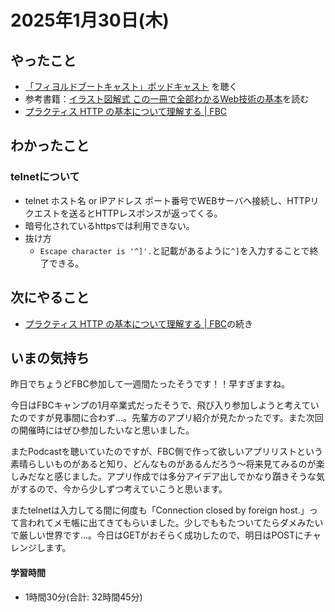 # 2025年1月30日(木)

## やったこと
- [「フィヨルドブートキャスト」ポッドキャスト](https://podcasts.apple.com/jp/podcast/%E3%83%95%E3%82%A3%E3%83%A8%E3%83%AB%E3%83%89%E3%83%96%E3%83%BC%E3%83%88%E3%82%AD%E3%83%A3%E3%82%B9%E3%83%88/id1786658623) を聴く
- 参考書籍：[イラスト図解式 この一冊で全部わかるWeb技術の基本](https://www.amazon.co.jp/dp/4815625948)を読む
- [プラクティス HTTP の基本について理解する \| FBC](https://bootcamp.fjord.jp/practices/15)
## わかったこと
### telnetについて
- telnet ホスト名 or IPアドレス ポート番号でWEBサーバへ接続し、HTTPリクエストを送るとHTTPレスポンスが返ってくる。
- 暗号化されているhttpsでは利用できない。
- 抜け方
  - `Escape character is '^]'.`と記載があるように`^]`を入力することで終了できる。

## 次にやること

- [プラクティス HTTP の基本について理解する \| FBC](https://bootcamp.fjord.jp/practices/15)の続き

## いまの気持ち
昨日でちょうどFBC参加して一週間たったそうです！！早すぎますね。

今日はFBCキャンプの1月卒業式だったそうで、飛び入り参加しようと考えていたのですが見事間に合わず…。先輩方のアプリ紹介が見たかったです。また次回の開催時にはぜひ参加したいなと思いました。

またPodcastを聴いていたのですが、FBC側で作って欲しいアプリリストという素晴らしいものがあると知り、どんなものがあるんだろう〜将来見てみるのが楽しみだなと感じました。アプリ作成では多分アイデア出しでかなり躓きそうな気がするので、今から少しずつ考えていこうと思います。

またtelnetは入力してる間に何度も「Connection closed by foreign host.」って言われてメモ帳に出てきてもらいました。少しでももたついてたらダメみたいで厳しい世界です…。今日はGETがおそらく成功したので、明日はPOSTにチャレンジします。

#### 学習時間
- 1時間30分(合計: 32時間45分)